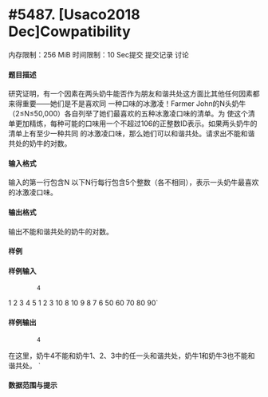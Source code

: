 
# #5487. [Usaco2018 Dec]Cowpatibility
内存限制：256 MiB 时间限制：10 Sec提交 提交记录 讨论
#### 题目描述
研究证明，有一个因素在两头奶牛能否作为朋友和谐共处这方面比其他任何因素都来得重要——她们是不是喜欢同
一种口味的冰激凌！Farmer John的N头奶牛（2≤N≤50,000）各自列举了她们最喜欢的五种冰激凌口味的清单。为
使这个清单更加精炼，每种可能的口味用一个不超过106的正整数ID表示。如果两头奶牛的清单上有至少一种共同
的冰激凌口味，那么她们可以和谐共处。请求出不能和谐共处的奶牛的对数。


#### 输入格式
输入的第一行包含N
以下N行每行包含5个整数（各不相同），表示一头奶牛最喜欢的冰激凌口味。


#### 输出格式
输出不能和谐共处的奶牛的对数。


#### 样例

#### 样例输入

			4
1 2 3 4 5
1 2 3 10 8
10 9 8 7 6
50 60 70 80 90`
#### 样例输出

			4
在这里，奶牛4不能和奶牛1、2、3中的任一头和谐共处，奶牛1和奶牛3也不能和谐共处。 `
#### 数据范围与提示

